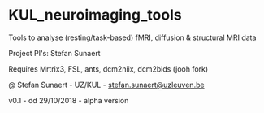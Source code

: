 # KUL_neuroimaging_tools
Tools to analyse (resting/task-based) fMRI, diffusion & structural MRI data

Project PI's: Stefan Sunaert

Requires Mrtrix3, FSL, ants, dcm2niix, dcm2bids (jooh fork)

@ Stefan Sunaert - UZ/KUL - stefan.sunaert@uzleuven.be

v0.1 - dd 29/10/2018 - alpha version
